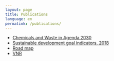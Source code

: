 ```yaml
---
layout: page
title: Publications
language: en
permalink: /publications/
---
```


<div>
    <ul class="publications">
        <li><a href="http://bhas.gov.ba/data/Publikacije/Metodologije/ENV_00_2020_MD_0_EN.pdf" target="_blank">Chemicals and Waste in Agenda 2030</a> </li>
        <li><a href="http://bhas.gov.ba/data/Publikacije/Bilteni/2019/SDG_00_2018_TB_0_BS.pdf" target="_blank">Sustainable development goal indicators, 2018</a> </li>
        <li><a href="http://bhas.gov.ba/data/Publikacije/Metodologije/SDG_00_2020_MD_0_EN.pdf" target="_blank">Road map</a> </li>
        <li><a href="http://bhas.gov.ba/data/Publikacije/Metodologije/SDG_00_2019_MD_0_EN.pdf" target="_blank">VNR</a> </li>
    </ul>
</div>